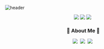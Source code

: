 ![header](https://capsule-render.vercel.app/api?type=waving&color=0:E040FB,100:2FE4ED&height=170&section=header&text=HanNayeoniee&fontSize=50&fontColor=FFFFFF)

<p align="center">
  <img src="https://hits.seeyoufarm.com/api/count/incr/badge.svg?url=https%3A%2F%2Fgithub.com%2FHanNayeoniee&count_bg=%23BB46E3&title_bg=%23555555&icon=github.svg&icon_color=%23E7E7E7&title=hits&edge_flat=false"/>  
  <img src="https://img.shields.io/github/followers/HanNayeoniee?style=social">
  <a href="https://solved.ac/nayeoniee"><img src="http://mazassumnida.wtf/api/mini/generate_badge?boj=nayeoniee"/></a>&nbsp;
</p>

<h3 align="center"> 🐳 About Me 🐳 </h3>

<p align="center"> 
  <a href="mailto:nayeon2.han@gmail.com"><img src ="https://img.shields.io/badge/Gmail-d14836?style=flat-square&logo=Gmail&logoColor=white"/></a>&nbsp;
  <a href="https://velog.io/@ny_"><img src="https://img.shields.io/badge/Tech%20Blog-20C997?style=flat-square&logo=Velog&logoColor=white"/></a>&nbsp;
  <a href="https://www.linkedin.com/in/na-yeon-han-52121820b/"><img src="https://img.shields.io/badge/LinkedIn-0A66C2?style=flat-square&logo=linkedin&logoColor=white"/></a>&nbsp;
</p>


<!--
### Hi there 👋

- 🌱 I’m currently learning `Natural Language Processing` at Boostcamp.
- ✏️ I studied `Image Processing` at Sangmyung University.
-  📫 You can reach me by nayeon2.han@gmail.com

 [![HanNayeoniee's github stats](https://github-readme-stats.vercel.app/api?username=HanNayeoniee)](https://github.com/anuraghazra/github-readme-stats)


**HanNayeoniee/HanNayeoniee** is a ✨ _special_ ✨ repository because its `README.md` (this file) appears on your GitHub profile.

Here are some ideas to get you started:

- 🔭 I’m currently working on ...
- 🌱 I’m currently learning ...
- 👯 I’m looking to collaborate on ...
- 🤔 I’m looking for help with ...
- 💬 Ask me about ...
 📫 How to reach me: nayeon2.han@gmail.com
- 😄 Pronouns: ...
- ⚡ Fun fact: ...

 <a href="[https://github.com/cow-coding/CV/blob/main/CV(kor).pdf](https://www.notion.so/AI-Engineer-4f9116eb05dc466798e3d39b8da1fc35)"><img src ="https://img.shields.io/badge/CV-000000?style=flat-square&logo=Notion&logoColor=white"/></a>&nbsp;
-->
